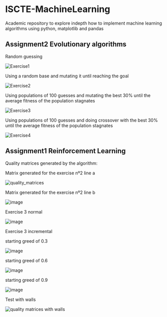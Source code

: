 # ISCTE-MachineLearning

Academic repository to explore indepth how to implement machine learning algorithms using python, matplotlib and pandas

<h2>Assignment2 Evolutionary algorithms</h2>

<p>Random guessing</p>

![Exercise1](https://user-images.githubusercontent.com/24848457/139558229-a6a2672e-de62-4c49-9de1-b4d7eff178da.png)

<p>Using a random base and mutating it until reaching the goal</p>

![Exercise2](https://user-images.githubusercontent.com/24848457/139558231-a9ab9c1c-77fd-40dd-93ca-319d44694f08.png)

<p>Using populations of 100 guesses and mutating the best 30% until the average fitness of the population stagnates</p>

![Exercise3](https://user-images.githubusercontent.com/24848457/139558232-343cbbc6-f0ba-4f5f-ac15-d37482e432e3.png)

<p>Using populations of 100 guesses and doing crossover with the best 30% until the average fitness of the population stagnates</p>

![Exercise4](https://user-images.githubusercontent.com/24848457/139558233-e84b66ec-9527-4f2e-91e5-06b947ead667.png)


<h2>Assignment1 Reinforcement Learning</h2>
<p>Quality matrices generated by the algorithm:</p>
<p>Matrix  generated for the exercise nº2 line a</p>

![quality_matrices](https://user-images.githubusercontent.com/24848457/137046572-d6282373-84aa-4ed7-9649-e55bf4ffa8bb.png)

<p>Matrix  generated for the exercise nº2 line b</p>

![image](https://user-images.githubusercontent.com/24848457/137590071-33fa3ede-51d0-40bb-81bd-7ae44a83da8f.png)

<p>Exercise 3 normal<p>

![image](https://user-images.githubusercontent.com/24848457/137600671-a80ab26f-cd3b-4667-a5b6-f855f00e5fe8.png)


<p>Exercise 3 incremental<p>

starting greed of 0.3

![image](https://user-images.githubusercontent.com/24848457/137600584-d45b551f-dc29-4d4e-909c-036ebeffca8b.png)

starting greed of 0.6

![image](https://user-images.githubusercontent.com/24848457/137600588-f068ef61-2461-4a6a-b1d1-faaa17fbdb18.png)

starting greed of 0.9

![image](https://user-images.githubusercontent.com/24848457/137600592-38d03a2d-d4ee-47ad-9e1b-bb2b8df0c317.png)

<p>Test with walls<p>

![quality matrices with walls](https://user-images.githubusercontent.com/24848457/137135449-6fc19431-5c85-4c8b-b31c-1c2c20558cfc.png)
 
